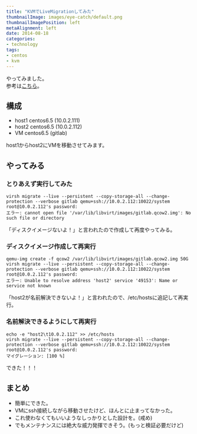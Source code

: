 ```yaml
---
title: "KVMでLiveMigrationしてみた"
thumbnailImage: images/eye-catch/default.png
thumbnailImagePosition: left
metaAlignment: left
date: 2014-08-18
categories:
- technology
tags:
- centos
- kvm
---
```


やってみました。  
参考は[こちら](https://d.hatena.ne.jp/enakai00/20111124/1322106772])。

<!--more-->

## 構成

- host1 centos6.5 (10.0.2.111)
- host2 centos6.5 (10.0.2.112)
- VM centos6.5 (gitlab)

host1からhost2にVMを移動させてみます。

## やってみる

### とりあえず実行してみた

```
virsh migrate --live --persistent --copy-storage-all --change-protection --verbose gitlab qemu+ssh://10.0.2.112:10022/system
root@10.0.2.112's password:
エラー: cannot open file '/var/lib/libvirt/images/gitlab.qcow2.img': No such file or directory
```

「ディスクイメージないよ！」と言われたので作成して再度やってみる。

### ディスクイメージ作成して再実行

```
qemu-img create -f qcow2 /var/lib/libvirt/images/gitlab.qcow2.img 50G
virsh migrate --live --persistent --copy-storage-all --change-protection --verbose gitlab qemu+ssh://10.0.2.112:10022/system
root@10.0.2.112's password:
エラー: Unable to resolve address 'host2' service '49153': Name or service not known
```

「host2が名前解決できないよ！」と言われたので、/etc/hostsに追記して再実行。

### 名前解決できるようにして再実行

```
echo -e "host2\t10.0.2.112" >> /etc/hosts
virsh migrate --live --persistent --copy-storage-all --change-protection --verbose gitlab qemu+ssh://10.0.2.112:10022/system
root@10.0.2.112's password:
マイグレーション: [100 %]
```

できた！！！

## まとめ

- 簡単にできた。
- VMにssh接続しながら移動させたけど、ほんとに止まってなかった。
- これ使わなくてもいいようなしっかりとした設計を。(戒め)
- でもメンテナンスには絶大な威力発揮できそう。(もっと検証必要だけど)
